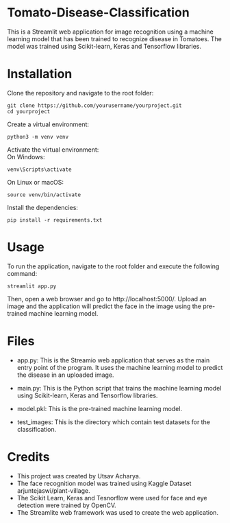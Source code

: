 # Tomato-Disease-Classification
This is a Streamlit web application for image recognition using a machine learning model that has been trained to recognize disease in Tomatoes. The model was trained using Scikit-learn, Keras and Tensorflow libraries.

# Installation

Clone the repository and navigate to the root folder:
```terminal
git clone https://github.com/yourusername/yourproject.git
cd yourproject
```

Create a virtual environment: 
```terminal
python3 -m venv venv
```

Activate the virtual environment:  
On Windows:  
```terminal
venv\Scripts\activate
```

On Linux or macOS:
```terminal
source venv/bin/activate
```

Install the dependencies: 
```terminal
pip install -r requirements.txt
```

# Usage
To run the application, navigate to the root folder and execute the following command:  
```terminal
streamlit app.py
```
Then, open a web browser and go to http://localhost:5000/.
Upload an image and the application will predict the face in the image using the pre-trained machine learning model.

# Files
* app.py: This is the Streamio web application that serves as the main entry point of the program. It uses the machine learning model to predict the disease in an uploaded image.

* main.py: This is the Python script that trains the machine learning model using Scikit-learn, Keras and Tensorflow libraries.

* model.pkl: This is the pre-trained machine learning model.

* test_images: This is the directory which contain test datasets for the classification.

# Credits
* This project was created by Utsav Acharya.
* The face recognition model was trained using Kaggle Dataset arjuntejaswi/plant-village.
* The Scikit Learn, Keras and Tesnorflow were used for face and eye detection were trained by OpenCV.
* The Streamlite web framework was used to create the web application.

 




